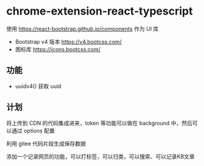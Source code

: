 # chrome-extension-react-typescript

使用 https://react-bootstrap.github.io/components 作为 UI 库


- Bootstrap v4 版本 https://v4.bootcss.com/
- 图标库 https://icons.bootcss.com/



## 功能

- uuidv4() 获取 uuid

## 计划

将上传到 CDN 的代码集成进来，token 等功能可以做在 background 中，然后可以通过 options 配置

利用 gitee 代码片段生成保存数据

添加一个记录网页的功能，可以打标签，可以归类，可以搜索、可以记录KB文章